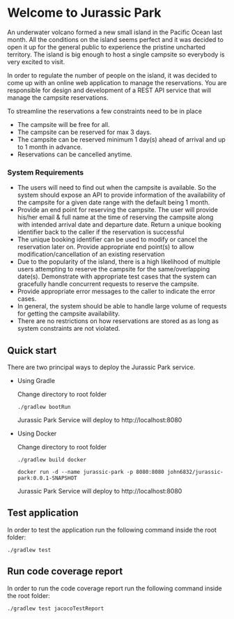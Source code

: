 
# Welcome to Jurassic Park

An underwater volcano formed a new small island in the Pacific Ocean last month. All the conditions on the island seems perfect and it was
decided to open it up for the general public to experience the pristine uncharted territory.
The island is big enough to host a single campsite so everybody is very excited to visit. 

In order to regulate the number of people on the island, it
was decided to come up with an online web application to manage the reservations. You are responsible for design and development of a REST
API service that will manage the campsite reservations.

To streamline the reservations a few constraints need to be in place


- The campsite will be free for all.
- The campsite can be reserved for max 3 days.
- The campsite can be reserved minimum 1 day(s) ahead of arrival and up to 1 month in advance.
- Reservations can be cancelled anytime.

### System Requirements

* The users will need to find out when the campsite is available. So the system should expose an API to provide information of the
  availability of the campsite for a given date range with the default being 1 month.
* Provide an end point for reserving the campsite. The user will provide his/her email & full name at the time of reserving the campsite
  along with intended arrival date and departure date. Return a unique booking identifier back to the caller if the reservation is successful
* The unique booking identifier can be used to modify or cancel the reservation later on. Provide appropriate end point(s) to allow
  modification/cancellation of an existing reservation
* Due to the popularity of the island, there is a high likelihood of multiple users attempting to reserve the campsite for the same/overlapping
  date(s). Demonstrate with appropriate test cases that the system can gracefully handle concurrent requests to reserve the campsite.
* Provide appropriate error messages to the caller to indicate the error cases.
* In general, the system should be able to handle large volume of requests for getting the campsite availability.
* There are no restrictions on how reservations are stored as as long as system constraints are not violated.

## Quick start

There are two principal ways to deploy the Jurassic Park service.

- Using Gradle

    Change directory to root folder
    
    ``./gradlew bootRun``

    Jurassic Park Service will deploy to http://localhost:8080

- Using Docker

    Change directory to root folder
    
    ``./gradlew build docker``
    
    ``docker run -d --name jurassic-park -p 8080:8080 john6832/jurassic-park:0.0.1-SNAPSHOT``
    
    Jurassic Park Service will deploy to http://localhost:8080
    
## Test application

In order to test the application run the following command inside the root folder:

``./gradlew test``

## Run code coverage report

In order to run the code coverage report run the following command inside the root folder:

``./gradlew test jacocoTestReport``

## 





    
    
    
    
    
    
    